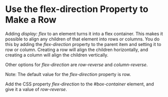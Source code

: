 ﻿# Use the flex-direction Property to Make a Row

Adding *display: flex* to an element turns it into a flex container. 
This makes it possible to align any children of that 
element into rows or columns. You do this by adding the *flex-direction*
property to the parent item and setting it to row or column. 
Creating a row will align the children horizontally, 
and creating a column will align the children vertically.

Other options for *flex-direction* are *row-reverse* and *column-reverse*.

Note: The default value for the *flex-direction* property is row.

Add the CSS property *flex-direction* 
to the *#box-container* element, 
and give it a value of *row-reverse*.

